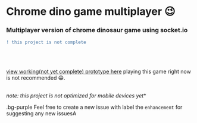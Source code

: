 # Chrome dino game multiplayer 😉

### Multiplayer version of chrome dinosaur game using socket.io


```diff
! this project is not complete
``` 
<br /> <br />

[view working(not yet complete) prototype here](https://chrome-dino-multiplayer001.glitch.me/)
playing this game right now is not recommended 😁.<br /> <br /> 

*note: this project is not optimized for mobile devices yet**

.bg-purple
Feel free to create a new issue with label the ```enhancement``` for suggesting any new issuesA
